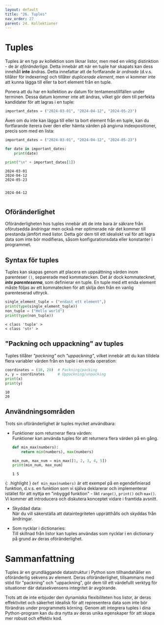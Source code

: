 ```yaml
---
layout: default
title: "26. Tuples"
nav_order: 27
parent: 24. Kollektioner
---
```


# Tuples
Tuples är en typ av kollektion som liknar listor, men med en viktig distinktion - de är _oföränderliga_. Detta innebär att när en tuple har skapats kan dess innehåll **inte** ändras. Detta innefattar att de fortfarande är _ordnade_ (d.v.s. tillåter för indexering) och tillåter _duplicerade element_, men vi kommer inte att kunna lägga till eller ta bort element från en tuple.

Ponera att du har en kollektion av datum för tentamenstillfällen under terminen. Dessa datum kommer inte att ändras, vilket gör dem till perfekta kandidater för att lagras i en tuple:
```python
important_dates = ("2024-03-01", "2024-04-12", "2024-05-23")
```

Även om du inte kan lägga till eller ta bort element från en tuple, kan du fortfarande iterera över den eller hämta värden på angivna indexpositioner, precis som med en lista:
```python
important_dates = ("2024-03-01", "2024-04-12", "2024-05-23")

for date in important_dates:
    print(date)

print("\n" + important_dates[1])
```
<div class="code-example" markdown="1">
<pre><code>2024-03-01
2024-04-12
2024-05-23

2024-04-12</code></pre>
</div>

## Oföränderlighet
Oföränderligheten hos tuples innebär att de inte bara är säkrare från oförutsedda ändringar men också mer optimerade när det kommer till prestanda jämfört med listor. Detta gör dem till ett idealiskt val för att lagra data som inte bör modifieras, såsom konfigurationsdata eller konstanter i programmet.

## Syntax för tuples
Tuples kan skapas genom att placera en uppsättning värden inom parenteser `()`, separerade med kommatecken. Det är dock kommatecknet, ___inte parenteserna___, som definierar en tuple. En tuple med ett enda element måste följas av ett kommatecken för att skilja den från en vanlig parenteserad uttryck.
```python
single_element_tuple = ("endast ett element",)
print(type(single_element_tuple))
non_tuple = ("Hello world")
print(type(non_tuple))
```
<div class="code-example" markdown="1">
<pre><code>< class 'tuple' >
< class 'str' ></code></pre>
</div>

## "Packning och uppackning" av tuples
Tuples tillåter _"packning"_ och _"uppackning"_, vilket innebär att du kan tilldela flera variabler värden från en tuple i en enda operation:
```python
coordinates = (10, 20)  # Packning/packing
x, y = coordinates      # Uppackning/unpacking
print(x)  
print(y)  
```
<div class="code-example" markdown="1">
<pre><code>10
20</code></pre>
</div>

## Användningsområden
Trots sin oföränderlighet är tuples mycket användbara:

* Funktioner som returnerar flera värden: <br>
Funktioner kan använda tuples för att returnera flera värden på en gång.
    ```python
    def min_max(numbers):
        return min(numbers), max(numbers)

    min_num, max_num = min_max([1, 2, 3, 4, 5])
    print(min_num, max_num)
    ```
    <div class="code-example" markdown="1">
    <pre><code>1 5</code></pre>
    </div>

{: .highlight }
`def min_max(numbers)` är ett exempel på en egendefinierad funktion, d.v.s. en funktion som vi själva deklarerar och implementerar istället för att nyttja en "inbyggd funktion" - likt `range()`, `print()` och `max()`. Vi kommer att introducera och diskutera konceptet vidare i framtida avsnitt.

* Skyddad data: <br>
När du vill säkerställa att dataintegriteten upprätthålls och skyddas från ändringar.

* Som nycklar i dictionaries: <br>
Till skillnad från listor kan tuples användas som nycklar i en dictionary på grund av deras oföränderlighet.

# Sammanfattning
Tuples är en grundläggande datastruktur i Python som tillhandahåller en oföränderlig sekvens av element. Deras oföränderlighet, tillsammans med stöd för "packning" och "uppackning", gör dem till ett värdefullt verktyg för situationer där datasekvensens integritet är avgörande. 

Trots att de inte erbjuder den dynamiska flexibiliteten hos listor, är deras effektivitet och säkerhet idealisk för att representera data som inte bör förändras under programmets körning. Genom att integrera tuples i dina Python-program kan du dra nytta av deras unika egenskaper för att skapa mer robust och effektiv kod.